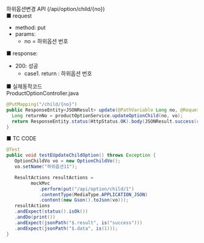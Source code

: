 하위옵션변경 API (/api/option/child/{no})  
■ request
   - method: put
   - params:
      - no = 하위옵션 번호  
  
■ response:  
   - 200: 성공  
      - case1. return : 하위옵션 번호  
  
■ 실제동작코드  
ProductOptionController.java  
```java
@PutMapping("/child/{no}")
public ResponseEntity<JSONResult> update(@PathVariable Long no, @RequestBody OptionChildVo vo) {
  Long returnNo = productOptionService.updateOptionChild(no, vo);
  return ResponseEntity.status(HttpStatus.OK).body(JSONResult.success(returnNo));
}
```
  
■ TC CODE  
  
```java
@Test
public void testEUpdateChildOption() throws Exception {
   OptionChildVo vo = new OptionChildVo();
   vo.setName("하위옵션11");

   ResultActions resultActions =
         mockMvc
            .perform(put("/api/option/child/1")
            .contentType(MediaType.APPLICATION_JSON)
            .content(new Gson().toJson(vo)));
   resultActions
   .andExpect(status().isOk())
   .andDo(print())
   .andExpect(jsonPath("$.result", is("success")))
   .andExpect(jsonPath("$.data", is(1)));
}
```
